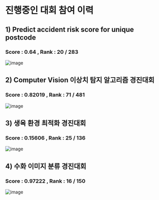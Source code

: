 

# 진행중인 대회 참여 이력

## 1) Predict accident risk score for unique postcode
### Score : 0.64 , Rank : 20 / 283
![image](https://user-images.githubusercontent.com/69743938/172154090-fec8ef84-1596-4571-8779-18b41bcef956.png)



## 2) Computer Vision 이상치 탐지 알고리즘 경진대회
### Score : 0.82019 , Rank : 71 / 481

![image](https://user-images.githubusercontent.com/69743938/172152981-c7814f6c-6e64-4ffa-9b12-5f2ae491dff9.png)


## 3) 생육 환경 최적화 경진대회
### Score : 0.15606 , Rank : 25 / 136
![image](https://user-images.githubusercontent.com/69743938/172153090-98a6e77e-bdc6-4218-9bb4-f75cd490c173.png)


## 4) 수화 이미지 분류 경진대회
### Score : 0.97222 , Rank : 16 / 150
![image](https://user-images.githubusercontent.com/69743938/172153237-b25dd76a-07e0-42a9-b7b3-1b6edd0f5b74.png)

